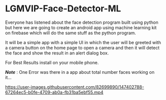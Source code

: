 # LGMVIP-Face-Detector-ML

Everyone has listened about the face detection program built using python but here we are going to create an android app using machine learning kit on firebase which will do the same stuff as the python program.

It will be a simple app with a simple UI in which the user will be greeted with a camera button on the home page to open a camera and then it will detect the face and show the result in an alert dialog box.

For Best Results install on your mobile phone.

***Note*** : One Error was there in a app about total number faces working on it...



https://user-images.githubusercontent.com/82699890/147402788-67264ec5-b0fe-4709-ab0a-fb31ba5ebf55.mp4

